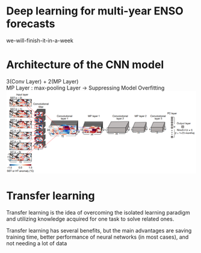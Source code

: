 # Deep learning for multi-year ENSO forecasts
we-will-finish-it-in-a-week

# Architecture of the CNN model
3(Conv Layer) + 2(MP Layer)  
MP Layer : max-pooling Layer → Suppressing Model Overfitting  
![CNN](https://github.com/ojkk371/Deep-learning-for-ENSO-forecasts/blob/master/Image/CNN_forecasts.PNG?raw=true)

# Transfer learning
Transfer learning is the idea of overcoming the isolated learning paradigm and utilizing knowledge acquired for one task to solve related ones.  
  
Transfer learning has several benefits, but the main advantages are saving training time, better performance of neural networks (in most cases), and not needing a lot of data  
